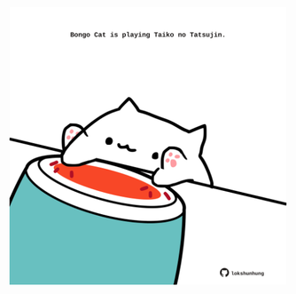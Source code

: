 <!-- built at 21/03/2025, 01:27:48 UTC -->
<p align="center">
  <img width="500" height="500" src="./ReadmeImage.svg">
</p>
